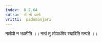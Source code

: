 ```yaml
---
index:  8.2.64
sutra:  मो नो धातोः
vritti:  padamanjari
---
```


नलोपो न भवतीति ।। नत्वं तु लोपार्थमेव स्यादिति मन्यते ।।
